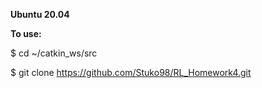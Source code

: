 **Ubuntu 20.04**

**To use:**

$ cd ~/catkin_ws/src

$ git clone https://github.com/Stuko98/RL_Homework4.git
